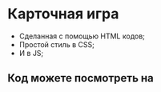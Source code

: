 # Карточная игра 
- Сделанная с помощью HTML кодов;
- Простой стиль в CSS;
- И в JS;
## Код можете посмотреть на
